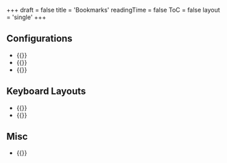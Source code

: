 +++
draft = false
title = 'Bookmarks'
readingTime = false
ToC = false
layout = 'single'
+++

## Configurations
- {{<ablank href="https://github.com/asungy/loadout/blob/main/home/config/ghostty/config" text="Ghostty">}}
- {{<ablank href="https://github.com/asungy/loadout/blob/main/home/config/helix/config.toml" text="Helix">}}
- {{<ablank href="https://github.com/asungy/loadout/blob/main/home/config/zellij/config.kdl" text="Zellij">}}

## Keyboard Layouts
- {{<ablank href="https://configure.zsa.io/moonlander/layouts/z4e5a/latest/0" text="Moonlander">}}
- {{<ablank href="https://configure.zsa.io/voyager/layouts/xmZjx/latest/0" text="Voyager">}}

## Misc
- {{<ablank href="https://symbl.cc/" text="Unicode search">}}
